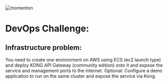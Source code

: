 ![momenton](https://s3-ap-southeast-2.amazonaws.com/aws-ecs-setup/momenton_logo.PNG)

# DevOps Challenge:

## Infrastructure problem:

You need to create one environment on AWS using ECS (ec2 launch type)
and deploy KONG API Gateway (community edition) onto it and expose the
service and management ports to the internet.
Optional: Configure a demo application to run on the same cluster and
expose the service via Kong.
